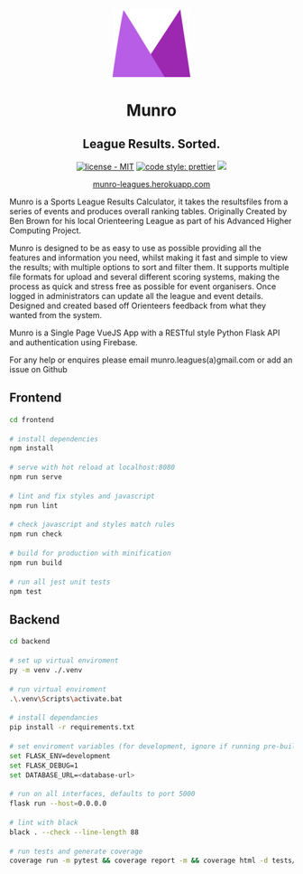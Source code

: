 <div align="center">
<img height="120px" src="./frontend/src/assets/images/MunroLogo.png" />

# Munro

## League Results. Sorted.

[![license - MIT](https://img.shields.io/badge/license-MIT-blue?style=flat-square)](https://github.com/brownben/munro/blob/master/LICENSE.md)
[![code style: prettier](https://img.shields.io/badge/code_style-prettier-ff69b4.svg?style=flat-square)](https://github.com/prettier/prettier)
![](https://img.shields.io/github/workflow/status/brownben/munro/CI?style=flat-square)

[munro-leagues.herokuapp.com](https://munro-leagues.herokuapp.com)

</div>

Munro is a Sports League Results Calculator, it takes the resultsfiles from a series of events and produces overall ranking tables. Originally Created by Ben Brown for his local Orienteering League as part of his Advanced Higher Computing Project.

Munro is designed to be as easy to use as possible providing all the features and information you need, whilst making it fast and simple to view the results; with multiple options to sort and filter them. It supports multiple file formats for upload and several different scoring systems, making the process as quick and stress free as possible for event organisers. Once logged in administrators can update all the league and event details. Designed and created based off Orienteers feedback from what they wanted from the system.

Munro is a Single Page VueJS App with a RESTful style Python Flask API and authentication using Firebase.

For any help or enquires please email munro.leagues(a)gmail.com or add an issue on Github

## Frontend

```bash
cd frontend

# install dependencies
npm install

# serve with hot reload at localhost:8080
npm run serve

# lint and fix styles and javascript
npm run lint

# check javascript and styles match rules
npm run check

# build for production with minification
npm run build

# run all jest unit tests
npm test
```

## Backend

```bash
cd backend

# set up virtual enviroment
py -m venv ./.venv

# run virtual enviroment
.\.venv\Scripts\activate.bat

# install dependancies
pip install -r requirements.txt

# set enviroment variables (for development, ignore if running pre-built frontend)
set FLASK_ENV=development
set FLASK_DEBUG=1
set DATABASE_URL=<database-url>

# run on all interfaces, defaults to port 5000
flask run --host=0.0.0.0

# lint with black
black . --check --line-length 88

# run tests and generate coverage
coverage run -m pytest && coverage report -m && coverage html -d tests/coverage

```
